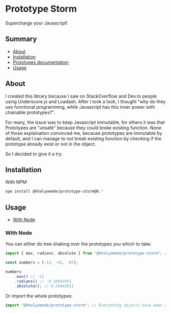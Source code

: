 # Prototype Storm

Supercharge your Javascript!

## Summary

- [About](#about)
- [Installation](#installation)
- [Prototypes documentation](#prototypes-documentation)
- [Usage](#usage)

## About

I created this library because I saw on StackOverflow and Dev.to people using Underscore.js and Loadash. After I took a look, I thought "why do they use functional programming, while Javascript has this inner power with chainable prototypes?".

For many, the issue was to keep Javascript immutable, for others it was that Prototypes are "unsafe" because they could broke existing function. None of those explaination convinced me, because prototypes are immutable by default, and I can manage to not break existing function by checking if the prototype already exist or not in the object.

So I decided to give it a try.

## Installation

With NPM:

```bash
npm install @khalyomede/prototype-storm@0.*
```

## Usage

- [With Node](#with-node)

### With Node

You can either do tree shaking over the prototypes you which to take:

```javascript
import { max, radians, absolute } from "@khalyomede/prototype-storm"; // Supercharge the object Number with "radians", and "absolute", and the object Array with "max", so do not use those variables directly

const numbers = [-12, -41, -87];

numbers
	.max() // -12
	.radians() // -0.20943951
	.absolute(); // 0.20943951
```

Or import the whole prototypes:

```javascript
import "@khalyomede/prototype-storm"; // Everything objects have been supercharged!
```
